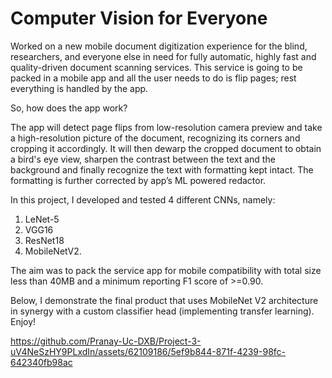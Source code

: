 # Computer Vision for Everyone

Worked on a new mobile document digitization experience for the blind, researchers, and everyone else in need for fully automatic, highly fast and quality-driven document scanning services. This service is going to be packed in a mobile app and all the user needs to do is flip pages; rest everything is handled by the app. 


So, how does the app work?

The app will detect page flips from low-resolution camera preview and take a high-resolution picture of the document, recognizing its corners and cropping it accordingly. It will then dewarp the cropped document to obtain a bird's eye view, sharpen the contrast between the text and the background and finally recognize the text with formatting kept intact. The formatting is further corrected by app’s ML powered redactor.

In this project, I developed and tested 4 different CNNs, namely:
1) LeNet-5
2)  VGG16
3)  ResNet18
4)  MobileNetV2.

The aim was to pack the service app for mobile compatibility with total size less than 40MB and a minimum reporting F1 score of >=0.90.

Below, I demonstrate the final product that uses MobileNet V2 architecture in synergy with a custom classifier head (implementing transfer learning). Enjoy!

https://github.com/Pranay-Uc-DXB/Project-3-uV4NeSzHY9PLxdIn/assets/62109186/5ef9b844-871f-4239-98fc-642340fb98ac
